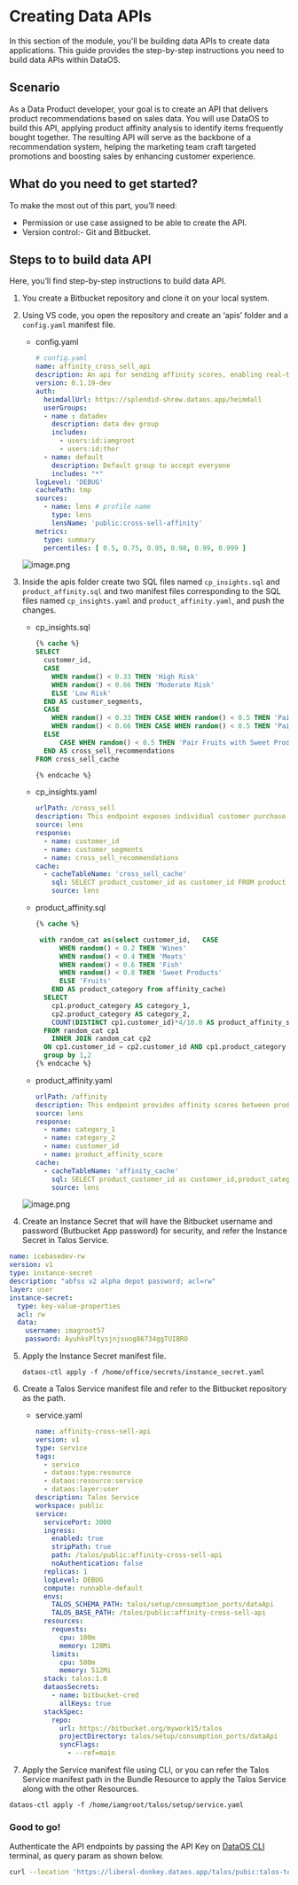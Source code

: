 # Creating Data APIs

In this section of the module, you'll be building data APIs to create data applications. This guide provides the step-by-step instructions you need to build data APIs within DataOS.

## Scenario

As a Data Product developer, your goal is to create an API that delivers product recommendations based on sales data. You will use DataOS to build this API, applying product affinity analysis to identify items frequently bought together. The resulting API will serve as the backbone of a recommendation system, helping the marketing team craft targeted promotions and boosting sales by enhancing customer experience.

## What do you need to get started?

To make the most out of this part, you’ll need:

- Permission or use case assigned to be able to create the API.
- Version control:- Git and Bitbucket.

## Steps to to build data API

Here, you’ll find step-by-step instructions to build data API. 

1. You create a Bitbucket repository and clone it on your local system.
2. Using VS code, you open the repository and create an ‘apis’ folder and a `config.yaml` manifest file.

    - config.yaml
        
        ```yaml
        # config.yaml
        name: affinity_cross_sell_api
        description: An api for sending affinity scores, enabling real-time cross-sell recommendations. 
        version: 0.1.19-dev
        auth:
          heimdallUrl: https://splendid-shrew.dataos.app/heimdall
          userGroups:
          - name : datadev
            description: data dev group
            includes:
              - users:id:iamgroot
              - users:id:thor
          - name: default
            description: Default group to accept everyone
            includes: "*"
        logLevel: 'DEBUG' 
        cachePath: tmp
        sources:
          - name: lens # profile name
            type: lens
            lensName: 'public:cross-sell-affinity'
        metrics:
          type: summary
          percentiles: [ 0.5, 0.75, 0.95, 0.98, 0.99, 0.999 ]
        ```
        
    
    ![image.png](/learn/dp_developer_learn_track/data_api/image.png)
    
3. Inside the apis folder create two SQL files named `cp_insights.sql` and `product_affinity.sql` and two manifest files corresponding to the SQL files named `cp_insights.yaml` and `product_affinity.yaml`, and push the changes.
    - cp_insights.sql
        
        ```sql
        {% cache %}
        SELECT 
          customer_id,
          CASE 
            WHEN random() < 0.33 THEN 'High Risk'
            WHEN random() < 0.66 THEN 'Moderate Risk'
            ELSE 'Low Risk'
          END AS customer_segments,
          CASE 
            WHEN random() < 0.33 THEN CASE WHEN random() < 0.5 THEN 'Pair Wine with Meat' ELSE 'Pair Fish with Sweet Products' END
            WHEN random() < 0.66 THEN CASE WHEN random() < 0.5 THEN 'Pair Meat with Fruits' ELSE 'Pair Wine with Fish' END
          ELSE 
              CASE WHEN random() < 0.5 THEN 'Pair Fruits with Sweet Products' ELSE 'Pair Wine with Fruits' END 
          END AS cross_sell_recommendations
        FROM cross_sell_cache
        
        {% endcache %}
        ```
        
    - cp_insights.yaml
        
        ```yaml
        urlPath: /cross_sell
        description: This endpoint exposes individual customer purchase data and recommended cross-sell products for integration into CRM or sales platforms. 
        source: lens
        response:
          - name: customer_id
          - name: customer_segments
          - name: cross_sell_recommendations
        cache:
          - cacheTableName: 'cross_sell_cache'
            sql: SELECT product_customer_id as customer_id FROM product
            source: lens
        ```
        
    - product_affinity.sql
        
        ```sql
        {% cache %}
        
         with random_cat as(select customer_id,   CASE
              WHEN random() < 0.2 THEN 'Wines'
              WHEN random() < 0.4 THEN 'Meats'
              WHEN random() < 0.6 THEN 'Fish'
              WHEN random() < 0.8 THEN 'Sweet Products'
              ELSE 'Fruits'
            END AS product_category from affinity_cache) 
          SELECT 
            cp1.product_category AS category_1,
            cp2.product_category AS category_2,
            COUNT(DISTINCT cp1.customer_id)*4/10.0 AS product_affinity_score
          FROM random_cat cp1
            INNER JOIN random_cat cp2 
          ON cp1.customer_id = cp2.customer_id AND cp1.product_category <> cp2.product_category 
          group by 1,2
        {% endcache %}
        ```
        
    - product_affinity.yaml
        
        ```yaml
        urlPath: /affinity
        description: This endpoint provides affinity scores between product categories, enabling real-time cross-sell recommendations. 
        source: lens
        response:
          - name: category_1
          - name: category_2
          - name: customer_id
          - name: product_affinity_score
        cache:
          - cacheTableName: 'affinity_cache'
            sql: SELECT product_customer_id as customer_id,product_category FROM product
            source: lens
        ```
        
    
    ![image.png](/learn/dp_developer_learn_track/data_api/image1.png)
    
4. Create an Instance Secret that will have the Bitbucket username and password (Butbucket App password) for security, and refer the Instance Secret in Talos Service.
  ```yaml
  name: icebasedev-rw
  version: v1
  type: instance-secret
  description: "abfss v2 alpha depot password; acl=rw"
  layer: user
  instance-secret:
    type: key-value-properties
    acl: rw
    data:
      username: imagroot57
      password: AyuhksPltysjnjsuog86734ggTUIBRO
  ```

5. Apply the Instance Secret manifest file.

    ```shell
    dataos-ctl apply -f /home/office/secrets/instance_secret.yaml
    ```


6. Create a Talos Service manifest file and refer to the Bitbucket repository as the path.
    - service.yaml
        
        ```yaml
        name: affinity-cross-sell-api
        version: v1
        type: service
        tags:
          - service
          - dataos:type:resource
          - dataos:resource:service
          - dataos:layer:user
        description: Talos Service
        workspace: public
        service:
          servicePort: 3000
          ingress:
            enabled: true
            stripPath: true
            path: /talos/public:affinity-cross-sell-api
            noAuthentication: false
          replicas: 1
          logLevel: DEBUG
          compute: runnable-default
          envs:
            TALOS_SCHEMA_PATH: talos/setup/consumption_ports/dataApi
            TALOS_BASE_PATH: /talos/public:affinity-cross-sell-api
          resources:
            requests:
              cpu: 100m
              memory: 128Mi
            limits:
              cpu: 500m
              memory: 512Mi
          stack: talos:1.0
          dataosSecrets:
            - name: bitbucket-cred
              allKeys: true
          stackSpec:
            repo:
              url: https://bitbucket.org/mywork15/talos
              projectDirectory: talos/setup/consumption_ports/dataApi
              syncFlags:
                - --ref=main
        ```
        
7. Apply the Service manifest file using CLI, or you can refer the Talos Service manifest path in the Bundle Resource to apply the Talos Service along with the other Resources.
    
```shell
dataos-ctl apply -f /home/iamgroot/talos/setup/service.yaml
```

### **Good to go!**
    
Authenticate the API endpoints by passing the API Key on [DataOS CLI](/resources/stacks/cli_stack/) terminal, as query param as shown below.
    
```bash
curl --location 'https://liberal-donkey.dataos.app/talos/pubic:talos-test/api/table?apikey=xxxx' 
``` 
